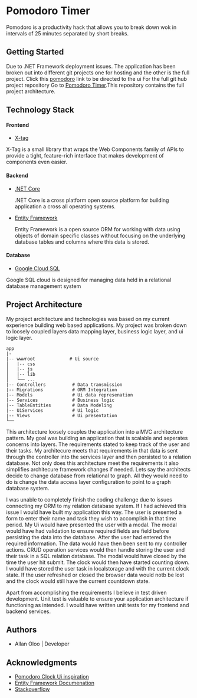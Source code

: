 # Pomodoro Timer
 Pomodoro is a productivity hack that allows you to break down wok in intervals of 25 minutes separated by short breaks.
 
## Getting Started 
 Due to .NET Framework deployment issues. The application has been broken out into different git projects one for hosting and the other is the full project.
 Click this [pomodoro](https://olooallan.github.io/Pomodoro-ui/Index.html) link to be directed to the ui
 For the full git hub project repository Go to [Pomodoro Timer](https://github.com/OlooAllaN/Pomodoro-Timer).This repository contains the full project architecture. 

##  Technology Stack
####  Frontend
- [X-tag](https://x-tag.github.io/)

 X-Tag is a small library that wraps the Web Components family of APIs to provide a tight, feature-rich interface that makes development of components even easier.
####  Backend
- [.NET Core](https://dotnet.microsoft.com/learn/dotnet/what-is-dotnet)
 
  .NET Core is a cross platform open source platform for building application a cross all operating systems.

- [Entity Framework](https://docs.microsoft.com/en-us/ef/)

    Entity Framework is a open source ORM for working with data using objects of domain specific classes without focusing on the underlying database tables and columns where this data is stored.
#### Database 
- [Google Cloud SQL](https://cloud.google.com/gcp/?utm_source=google&utm_medium=cpc&utm_campaign=na-US-all-en-dr-skws-all-all-trial-b-dr-1008076&utm_content=text-ad-none-any-DEV_c-CRE_109860919087-ADGP_Hybrid+%7C+AW+SEM+%7C+SKWS+%7C+US+%7C+en+%7C+Multi+~+Cloud-KWID_43700009609890930-kwd-19383198255&utm_term=KW_%2Bcloud-ST_%2Bcloud&gclid=EAIaIQobChMIu5bz2dzb6AIVgp6zCh3iggxsEAAYASAAEgKGUPD_BwE)

 Google SQL cloud is designed for managing data held in a relational database management system
   
## Project Architecture 
My project architecture and technologies was based on my current experience building web based applications. My project was broken down to loosely coupled layers data mapping layer, business logic layer, and ui logic layer. 
  
  
    app
    |-
    |-- wwwroot             # Ui source 
    │   |-- css              
    │   |-- js             
    │   |-- lib             
    │   └── ...   
    |-- Controllers          # Data transmission
    |-- Migrations           # ORM Integration
    |-- Models               # Ui data represenation
    |-- Services             # Business logic 
    |-- TableEntities        # Data Modeling
    |-- UiServices           # Ui logic
    |-- Views                # Ui presentation
    └── 


This architecture loosely couples the application into a MVC architecture pattern. My goal was building an application that is scalable
and seperates concerns into layers. The requirements stated to keep track of the user and their tasks. My architecure meets that requirements in that data is sent through the controller into the services layer and then persisted to a relation database. Not only does this architecture meet the requirements it also simplifies architecure framework changes if needed. Lets say the architects decide to change database from relational to graph. All they would need to do is change the data access layer configuration to point to a graph database system.

I was unable to completely finish the coding challenge due to issues connecting my ORM to my relation database system. If I had achieved this issue I would have built my application this way. The user is presented a form to enter their name and task they wish to accomplish in that time period. My Ui would have presented the user with a modal. The modal would have had validation to ensure required fields are field before persisting the data into the database. After the user had entered the required information. The data would have then been sent to my controller actions. CRUD operation services would then handle storing the user and their task in a SQL relation database. The modal would have closed by the time the user hit submit. The clock would then have started counting down. I would have stored the user task in localstorage and with the current clock state. If the user refreshed or closed the browser data would notb be lost and the clock would still have the current countdown state. 

Apart from accomplishing the requirements I believe in test driven development. Unit test is valuable to ensure your application architecture if functioning as intended. I would have written unit tests for my frontend and backend services.

## Authors
- Allan Oloo | Developer

## Acknowledgments 
- [Pomodoro Clock Ui inspiration](https://codepen.io/isabellle/pen/dYpGMq)
- [Entity Framework Documenation](https://www.entityframeworktutorial.net/efcore/entity-framework-core.aspx)
- [Stackoverflow](https://stackoverflow.com/)
